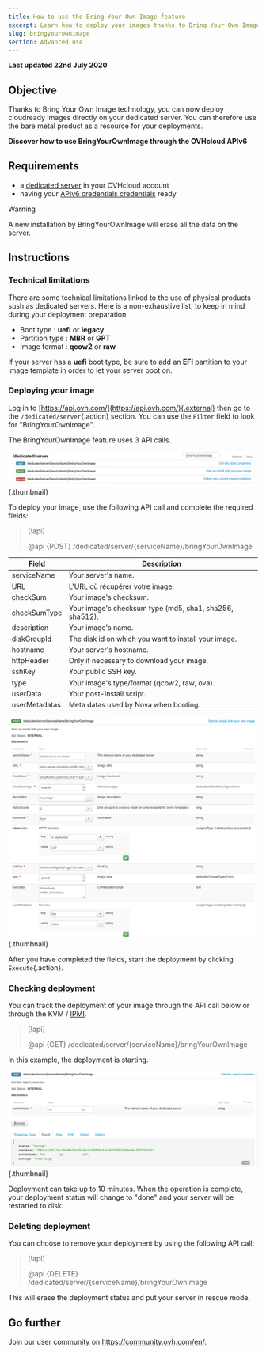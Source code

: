 ```yaml
---
title: How to use the Bring Your Own Image feature
excerpt: Learn how to deploy your images thanks to Bring Your Own Image
slug: bringyourownimage
section: Advanced use
---
```


**Last updated 22nd July 2020**

## Objective

Thanks to Bring Your Own Image technology, you can now deploy cloudready images directly on your dedicated server. You can therefore use the bare metal product as a resource for your deployments.

**Discover how to use BringYourOwnImage through the OVHcloud APIv6**

## Requirements

- a [dedicated server](https://www.ovh.co.uk/dedicated_servers/) in your OVHcloud account
- having your [APIv6 credentials credentials](https://docs.ovh.com/gb/en/api/first-steps-with-ovh-api/) ready

> [!warning]
>
> A new installation by BringYourOwnImage will erase all the data on the server.
>

## Instructions

### Technical limitations

There are some technical limitations linked to the use of physical products sush as dedicated servers. Here is a non-exhaustive list, to keep in mind during your deployment preparation.

- Boot type : **uefi** or **legacy**
- Partition type : **MBR** or **GPT**
- Image format : **qcow2** or **raw**

If your server has a **uefi** boot type, be sure to add an **EFI** partition to your image template in order to let your server boot on.

### Deploying your image

Log in to [https://api.ovh.com/](https://api.ovh.com/){.external}  then go to the `/dedicated/server`{.action} section. You can use the `Filter` field to look for  "BringYourOwnImage".

The BringYourOwnImage feature uses 3 API calls.

![calls API](images/apicalls.png){.thumbnail}

To deploy your image, use the following API call and complete the required fields:

> [!api]
>
> @api {POST} /dedicated/server/{serviceName}/bringYourOwnImage
>


| Field | Description |
|-|-|
| serviceName | Your server's name. |
| URL | L'URL où récupérer votre image. |
| checkSum | Your image's checksum. |
| checkSumType | Your image's checksum type (md5, sha1, sha256, sha512). |
| description | Your image's name. |
| diskGroupId | The disk id on which you want to install your image. |
| hostname | Your server's hostname. |
| httpHeader | Only if necessary to download your image. |
| sshKey | Your public SSH key. |
| type | Your image's type/format (qcow2, raw, ova). |
| userData | Your post-install script. |
| userMetadatas | Meta datas used by Nova when booting. |


![POST API call](images/postapicall.png){.thumbnail}

After you have completed the fields, start the deployment by clicking `Execute`{.action}.

### Checking deployment

You can track the deployment of your image through the API call below or through the KVM / [IPMI](../use-ipmi-dedicated-servers/).

> [!api]
>
> @api {GET} /dedicated/server/{serviceName}/bringYourOwnImage
>

In this example, the deployment is starting.

![GET API call](images/getapicall.png){.thumbnail}

Deployment can take up to 10 minutes. When the operation is complete, your deployment status will change to "done" and your server will be restarted to disk.

### Deleting deployment

You can choose to remove your deployment by using the following API call:

> [!api]
>
> @api {DELETE} /dedicated/server/{serviceName}/bringYourOwnImage
>

This will erase the deployment status and put your server in rescue mode.

## Go further

Join our user community on <https://community.ovh.com/en/>.
